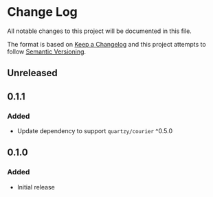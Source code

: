 # Change Log

All notable changes to this project will be documented in this file.

The format is based on [Keep a Changelog](http://keepachangelog.com/en/1.0.0/)
and this project attempts to follow [Semantic Versioning](http://semver.org/spec/v2.0.0.html).

## Unreleased

## 0.1.1

### Added

* Update dependency to support `quartzy/courier` ^0.5.0

## 0.1.0

### Added
* Initial release
